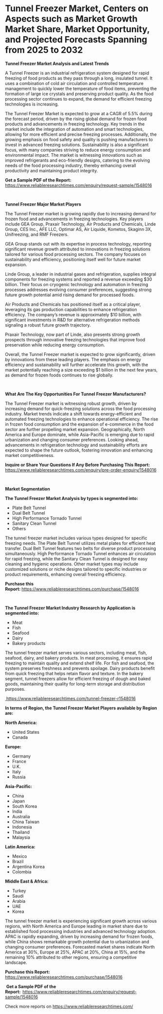 <p><h1>Tunnel Freezer Market, Centers on Aspects such as Market Growth Market Share, Market Opportunity, and Projected Forecasts Spanning from 2025 to 2032</h1></p><p><strong>Tunnel Freezer Market Analysis and Latest Trends</strong></p>
<p><p>A Tunnel Freezer is an industrial refrigeration system designed for rapid freezing of food products as they pass through a long, insulated tunnel. It uses a combination of cold air circulation and controlled temperature management to quickly lower the temperature of food items, preventing the formation of large ice crystals and preserving product quality. As the food processing sector continues to expand, the demand for efficient freezing technologies is increasing.</p><p>The Tunnel Freezer Market is expected to grow at a CAGR of 5.5% during the forecast period, driven by the rising global demand for frozen food products and advancements in freezing technology. Key trends in the market include the integration of automation and smart technologies, allowing for more efficient and precise freezing processes. Additionally, the growing emphasis on food safety and quality is pushing manufacturers to invest in advanced freezing solutions. Sustainability is also a significant focus, with many companies striving to reduce energy consumption and environmental impact. The market is witnessing innovations such as improved refrigerants and eco-friendly designs, catering to the evolving needs of the food processing industry, thereby enhancing overall productivity and maintaining product integrity.</p></p>
<p><strong>Get a Sample PDF of the Report:&nbsp;</strong> <a href="https://www.reliableresearchtimes.com/enquiry/request-sample/1548016?utm_campaign=2033&utm_medium=2&utm_source=Github&utm_content=ia&utm_term=20022025&utm_id=tunnel-freezer">https://www.reliableresearchtimes.com/enquiry/request-sample/1548016</a></p>
<p>&nbsp;</p>
<p><strong>Tunnel Freezer Major Market Players</strong></p>
<p><p>The Tunnel Freezer market is growing rapidly due to increasing demand for frozen food and advancements in freezing technologies. Key players include GEA Group, Praxair Technology, Air Products and Chemicals, Linde Group, CES Inc., AFE LLC, Optimar AS, Air Liquide, Kometos, Skaginn 3X, Unifreezing, and RMF Freezers. </p><p>GEA Group stands out with its expertise in process technology, reporting significant revenue growth attributed to innovations in freezing solutions tailored for various food processing sectors. The company focuses on sustainability and efficiency, positioning itself well for future market expansion.</p><p>Linde Group, a leader in industrial gases and refrigeration, supplies integral components for freezing systems and reported a revenue exceeding $30 billion. Their focus on cryogenic technology and automation in freezing processes addresses evolving consumer preferences, suggesting strong future growth potential amid rising demand for processed foods.</p><p>Air Products and Chemicals has positioned itself as a critical player, leveraging its gas production capabilities to enhance refrigeration efficiency. The company’s revenue is approximately $10 billion, with significant investments in R&D for alternative refrigeration methods signaling a robust future growth trajectory.</p><p>Praxair Technology, now part of Linde, also presents strong growth prospects through innovative freezing technologies that improve food preservation while reducing energy consumption.</p><p>Overall, the Tunnel Freezer market is expected to grow significantly, driven by innovations from these leading players. The emphasis on energy efficiency and sustainability will further accelerate this growth, with the market potentially reaching a size exceeding $1 billion in the next few years, as demand for frozen foods continues to rise globally.</p></p>
<p>&nbsp;</p>
<p><strong>What Are The Key Opportunities For Tunnel Freezer Manufacturers?</strong></p>
<p><p>The Tunnel Freezer market is witnessing robust growth, driven by increasing demand for quick-freezing solutions across the food processing industry. Market trends indicate a shift towards energy-efficient and automated freezing technologies to enhance operational efficiency. The rise in frozen food consumption and the expansion of e-commerce in the food sector are further propelling market expansion. Geographically, North America and Europe dominate, while Asia-Pacific is emerging due to rapid urbanization and changing consumer preferences. Looking ahead, advancements in refrigeration technology and sustainability efforts are expected to shape the future outlook, fostering innovation and enhancing market competitiveness.</p></p>
<p><strong>Inquire or Share Your Questions If Any Before Purchasing This Report:</strong> <a href="https://www.reliableresearchtimes.com/enquiry/pre-order-enquiry/1548016?utm_campaign=2033&utm_medium=2&utm_source=Github&utm_content=ia&utm_term=20022025&utm_id=tunnel-freezer">https://www.reliableresearchtimes.com/enquiry/pre-order-enquiry/1548016</a></p>
<p>&nbsp;</p>
<p><strong>Market Segmentation</strong></p>
<p><strong>The Tunnel Freezer Market Analysis by types is segmented into:</strong></p>
<p><ul><li>Plate Belt Tunnel</li><li>Dual Belt Tunnel</li><li>High Performance Tornado Tunnel</li><li>Sanitary Clean Tunnel</li><li>Others</li></ul></p>
<p><p>The tunnel freezer market includes various types designed for specific freezing needs. The Plate Belt Tunnel utilizes metal plates for efficient heat transfer. Dual Belt Tunnel features two belts for diverse product processing simultaneously. High Performance Tornado Tunnel enhances air circulation for rapid freezing, while the Sanitary Clean Tunnel is designed for easy cleaning and hygienic operations. Other market types may include customized solutions or niche designs tailored to specific industries or product requirements, enhancing overall freezing efficiency.</p></p>
<p><strong>Purchase this Report:&nbsp;</strong><a href="https://www.reliableresearchtimes.com/purchase/1548016?utm_campaign=2033&utm_medium=2&utm_source=Github&utm_content=ia&utm_term=20022025&utm_id=tunnel-freezer">https://www.reliableresearchtimes.com/purchase/1548016</a></p>
<p>&nbsp;</p>
<p><strong>The Tunnel Freezer Market Industry Research by Application is segmented into:</strong></p>
<p><ul><li>Meat</li><li>Fish</li><li>Seafood</li><li>Dairy</li><li>Bakery products</li></ul></p>
<p><p>The tunnel freezer market serves various sectors, including meat, fish, seafood, dairy, and bakery products. In meat processing, it ensures rapid freezing to maintain quality and extend shelf life. For fish and seafood, the system preserves freshness and prevents spoilage. Dairy products benefit from quick freezing that helps retain flavor and texture. In the bakery segment, tunnel freezers allow for efficient freezing of dough and baked goods, maintaining their quality for long-term storage and distribution purposes.</p></p>
<p><a href="https://www.reliableresearchtimes.com/tunnel-freezer-r1548016?utm_campaign=2033&utm_medium=2&utm_source=Github&utm_content=ia&utm_term=20022025&utm_id=tunnel-freezer">&nbsp;https://www.reliableresearchtimes.com/tunnel-freezer-r1548016</a></p>
<p><strong>In terms of Region, the Tunnel Freezer Market Players available by Region are:</strong></p>
<p>
    <p> <strong> North America: </strong>
        <ul>
            <li>United States</li>
            <li>Canada</li>
        </ul>
        </p> 
    <p> <strong> Europe: </strong>
        <ul>
            <li>Germany</li>
            <li>France</li>
            <li>U.K.</li>
            <li>Italy</li>
            <li>Russia</li>
        </ul>
        </p> 
    <p> <strong> Asia-Pacific: </strong>
        <ul>
            <li>China</li>
            <li>Japan</li>
            <li>South Korea</li>
            <li>India</li>
            <li>Australia</li>
            <li>China Taiwan</li>
            <li>Indonesia</li>
            <li>Thailand</li>
            <li>Malaysia</li>
        </ul>
        </p> 
    <p> <strong> Latin America: </strong>
        <ul>
            <li>Mexico</li>
            <li>Brazil</li>
            <li>Argentina Korea</li>
            <li>Colombia</li>
        </ul>
        </p> 
    <p> <strong> Middle East & Africa: </strong>
        <ul>
            <li>Turkey</li>
            <li>Saudi</li>
            <li>Arabia</li>
            <li>UAE</li>
            <li>Korea</li>
        </ul>
    </p>
    </p>
<p><p>The tunnel freezer market is experiencing significant growth across various regions, with North America and Europe leading in market share due to established food processing industries and advanced technology adoption. APAC is rapidly expanding, driven by increasing demand for frozen foods, while China shows remarkable growth potential due to urbanization and changing consumer preferences. Forecasted market shares indicate North America at 30%, Europe at 25%, APAC at 20%, China at 15%, and the remaining 10% attributed to other regions, ensuring a competitive landscape.</p></p>
<p><strong>Purchase this Report: </strong><a href="https://www.reliableresearchtimes.com/purchase/1548016?utm_campaign=2033&utm_medium=2&utm_source=Github&utm_content=ia&utm_term=20022025&utm_id=tunnel-freezer">https://www.reliableresearchtimes.com/purchase/1548016</a></p>
<p>&nbsp;<strong>Get a Sample PDF of the Report:&nbsp;&nbsp;</strong><a href="https://www.reliableresearchtimes.com/enquiry/request-sample/1548016?utm_campaign=2033&utm_medium=2&utm_source=Github&utm_content=ia&utm_term=20022025&utm_id=tunnel-freezer">https://www.reliableresearchtimes.com/enquiry/request-sample/1548016</a></p>
<p><strong></strong></p>
<p>Check more reports on <a href="https://www.reliableresearchtimes.com/?utm_campaign=2033&utm_medium=2&utm_source=Github&utm_content=ia&utm_term=20022025&utm_id=tunnel-freezer">https://www.reliableresearchtimes.com/</a></p>